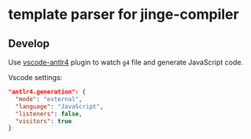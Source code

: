 # template parser for jinge-compiler

## Develop

Use [vscode-antlr4](https://github.com/mike-lischke/vscode-antlr4) plugin to watch `g4` file and generate JavaScript code.

Vscode settings:

````json
"antlr4.generation": {
  "mode": "external",
  "language": "JavaScript",
  "listeners": false,
  "visitors": true
}
````